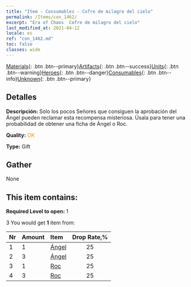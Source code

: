 ```yaml
---
title: "Item - Consumables - Cofre de milagro del cielo"
permalink: /Items/con_1462/
excerpt: "Era of Chaos  Cofre de milagro del cielo"
last_modified_at: 2021-04-12
locale: es
ref: "con_1462.md"
toc: false
classes: wide
---
```

 [Materials](/es/Items/){: .btn .btn--primary}[Artifacts](/es/Items/Artifacts/){: .btn .btn--success}[Units](/es/Items/Units/){: .btn .btn--warning}[Heroes](/es/Items/Heroes/){: .btn .btn--danger}[Consumables](/es/Items/Consumables/){: .btn .btn--info}[Unknown](/es/Items/Unknown/){: .btn .btn--primary}

## Detalles
 **Descripción:** Solo los pocos Señores que consiguen la aprobación del Ángel pueden reclamar esta recompensa misteriosa. Úsala para tener una probabilidad de obtener una ficha de Ángel o Roc.

 **Quality:** <span style="color: #FF8C00">OK</span>

 **Type:** Gift

## Gather

  None

## This item contains:

 **Required Level to open:** 1

 3 You would get **1** item  from:

  | Nr | Amount |     Item    | Drop Rate,% |
  |:---|:-------|:------------|:---------:|
  | 1 | 1 | [Ángel](/es/Items/unt_196/) | 25 | 
  | 2 | 3 | [Ángel](/es/Items/unt_196/) | 25 | 
  | 3 | 1 | [Roc](/es/Items/unt_221/) | 25 | 
  | 4 | 3 | [Roc](/es/Items/unt_221/) | 25 | 
